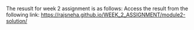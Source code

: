The resuslt for week 2 assignment is as follows:
Access the result from the following link: 
https://rajsneha.github.io/WEEK_2_ASSIGNMENT/module2-solution/

